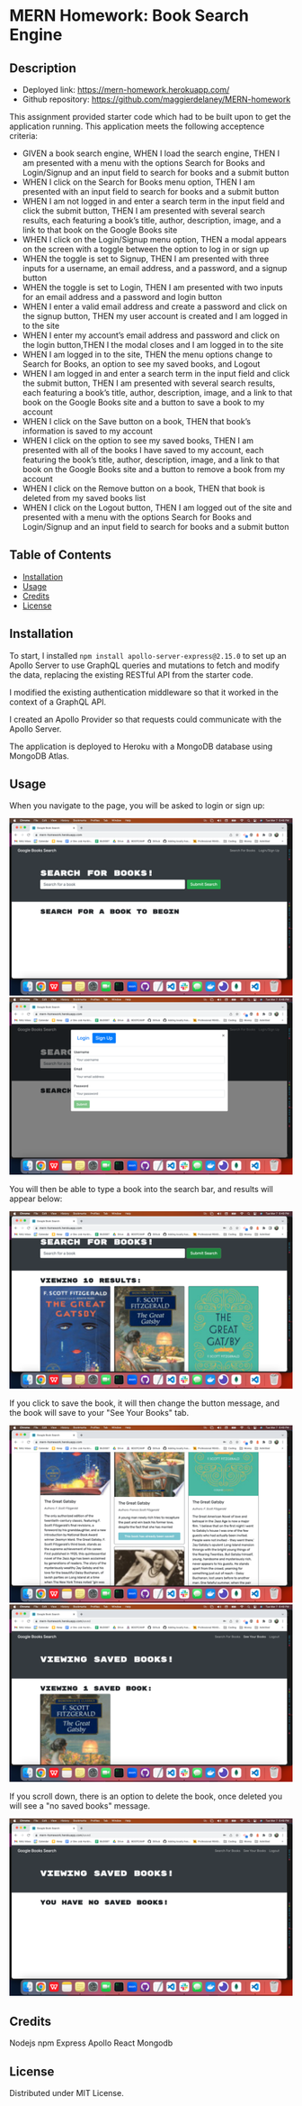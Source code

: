 # MERN Homework: Book Search Engine

## Description

- Deployed link: https://mern-homework.herokuapp.com/
- Github repository: https://github.com/maggierdelaney/MERN-homework

This assignment provided starter code which had to be built upon to get the application running. This application meets the following acceptence criteria:

- GIVEN a book search engine, WHEN I load the search engine, THEN I am presented with a menu with the options Search for Books and Login/Signup and an input field to search for books and a submit button
- WHEN I click on the Search for Books menu option, THEN I am presented with an input field to search for books and a submit button
- WHEN I am not logged in and enter a search term in the input field and click the submit button, THEN I am presented with several search results, each featuring a book’s title, author, description, image, and a link to that book on the Google Books site
- WHEN I click on the Login/Signup menu option, THEN a modal appears on the screen with a toggle between the option to log in or sign up
- WHEN the toggle is set to Signup, THEN I am presented with three inputs for a username, an email address, and a password, and a signup button
- WHEN the toggle is set to Login, THEN I am presented with two inputs for an email address and a password and login button
- WHEN I enter a valid email address and create a password and click on the signup button, THEN my user account is created and I am logged in to the site
- WHEN I enter my account’s email address and password and click on the login button,THEN I the modal closes and I am logged in to the site
- WHEN I am logged in to the site, THEN the menu options change to Search for Books, an option to see my saved books, and Logout
- WHEN I am logged in and enter a search term in the input field and click the submit button, THEN I am presented with several search results, each featuring a book’s title, author, description, image, and a link to that book on the Google Books site and a button to save a book to my account
- WHEN I click on the Save button on a book, THEN that book’s information is saved to my account
- WHEN I click on the option to see my saved books, THEN I am presented with all of the books I have saved to my account, each featuring the book’s title, author, description, image, and a link to that book on the Google Books site and a button to remove a book from my account
- WHEN I click on the Remove button on a book, THEN that book is deleted from my saved books list
- WHEN I click on the Logout button, THEN I am logged out of the site and presented with a menu with the options Search for Books and Login/Signup and an input field to search for books and a submit button 

## Table of Contents

- [Installation](#installation)
- [Usage](#usage)
- [Credits](#credits)
- [License](#license)

## Installation

To start, I installed `npm install apollo-server-express@2.15.0` to set up an Apollo Server to use GraphQL queries and mutations to fetch and modify the data, replacing the existing RESTful API from the starter code.

I modified the existing authentication middleware so that it worked in the context of a GraphQL API.

I created an Apollo Provider so that requests could communicate with the Apollo Server.

The application is deployed to Heroku with a MongoDB database using MongoDB Atlas.

## Usage

When you navigate to the page, you will be asked to login or sign up:

![home](./images/home.png)
![login](./images/login.png)

You will then be able to type a book into the search bar, and results will appear below:

![gatsby](./images/gatsby.png)

If you click to save the book, it will then change the button message, and the book will save to your "See Your Books" tab.

![save](./images/save.png)
![savebook](./images/savebook.png)

If you scroll down, there is an option to delete the book, once deleted you will see a "no saved books" message.

![delete](./images/delete.png)

## Credits

Nodejs
npm
Express
Apollo
React
Mongodb

## License

Distributed under MIT License.

